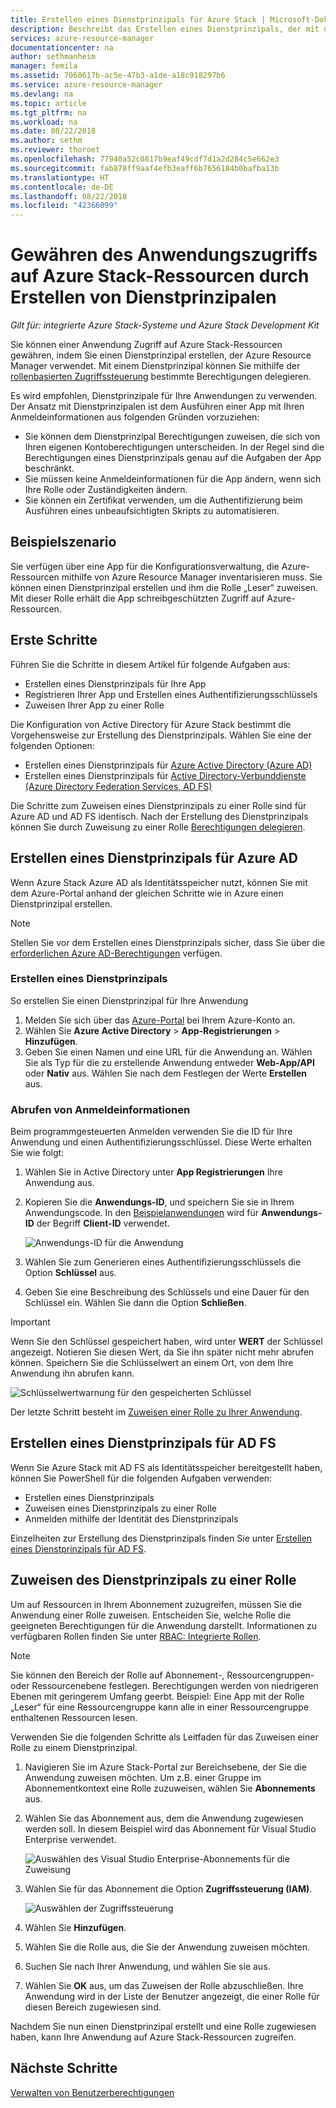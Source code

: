 ```yaml
---
title: Erstellen eines Dienstprinzipals für Azure Stack | Microsoft-Dokumentation
description: Beschreibt das Erstellen eines Dienstprinzipals, der mit der rollenbasierten Zugriffssteuerung in Azure Resource Manager zum Verwalten des Zugriffs auf Ressourcen verwendet werden kann.
services: azure-resource-manager
documentationcenter: na
author: sethmanheim
manager: femila
ms.assetid: 7068617b-ac5e-47b3-a1de-a18c918297b6
ms.service: azure-resource-manager
ms.devlang: na
ms.topic: article
ms.tgt_pltfrm: na
ms.workload: na
ms.date: 08/22/2018
ms.author: sethm
ms.reviewer: thoroet
ms.openlocfilehash: 77940a52c0817b9eaf49cdf7d1a2d284c5e662e3
ms.sourcegitcommit: fab878ff9aaf4efb3eaff6b7656184b0bafba13b
ms.translationtype: HT
ms.contentlocale: de-DE
ms.lasthandoff: 08/22/2018
ms.locfileid: "42366099"
---
```

# <a name="give-applications-access-to-azure-stack-resources-by-creating-service-principals"></a>Gewähren des Anwendungszugriffs auf Azure Stack-Ressourcen durch Erstellen von Dienstprinzipalen

*Gilt für: integrierte Azure Stack-Systeme und Azure Stack Development Kit*

Sie können einer Anwendung Zugriff auf Azure Stack-Ressourcen gewähren, indem Sie einen Dienstprinzipal erstellen, der Azure Resource Manager verwendet. Mit einem Dienstprinzipal können Sie mithilfe der [rollenbasierten Zugriffssteuerung](azure-stack-manage-permissions.md) bestimmte Berechtigungen delegieren.

Es wird empfohlen, Dienstprinzipale für Ihre Anwendungen zu verwenden. Der Ansatz mit Dienstprinzipalen ist dem Ausführen einer App mit Ihren Anmeldeinformationen aus folgenden Gründen vorzuziehen:

* Sie können dem Dienstprinzipal Berechtigungen zuweisen, die sich von Ihren eigenen Kontoberechtigungen unterscheiden. In der Regel sind die Berechtigungen eines Dienstprinzipals genau auf die Aufgaben der App beschränkt.
* Sie müssen keine Anmeldeinformationen für die App ändern, wenn sich Ihre Rolle oder Zuständigkeiten ändern.
* Sie können ein Zertifikat verwenden, um die Authentifizierung beim Ausführen eines unbeaufsichtigten Skripts zu automatisieren.

## <a name="example-scenario"></a>Beispielszenario

Sie verfügen über eine App für die Konfigurationsverwaltung, die Azure-Ressourcen mithilfe von Azure Resource Manager inventarisieren muss. Sie können einen Dienstprinzipal erstellen und ihm die Rolle „Leser“ zuweisen. Mit dieser Rolle erhält die App schreibgeschützten Zugriff auf Azure-Ressourcen.

## <a name="getting-started"></a>Erste Schritte

Führen Sie die Schritte in diesem Artikel für folgende Aufgaben aus:

* Erstellen eines Dienstprinzipals für Ihre App
* Registrieren Ihrer App und Erstellen eines Authentifizierungsschlüssels
* Zuweisen Ihrer App zu einer Rolle

Die Konfiguration von Active Directory für Azure Stack bestimmt die Vorgehensweise zur Erstellung des Dienstprinzipals. Wählen Sie eine der folgenden Optionen:

* Erstellen eines Dienstprinzipals für [Azure Active Directory (Azure AD)](azure-stack-create-service-principals.md#create-service-principal-for-azure-ad)
* Erstellen eines Dienstprinzipals für [Active Directory-Verbunddienste (Azure Directory Federation Services, AD FS)](azure-stack-create-service-principals.md#create-service-principal-for-ad-fs)

Die Schritte zum Zuweisen eines Dienstprinzipals zu einer Rolle sind für Azure AD und AD FS identisch. Nach der Erstellung des Dienstprinzipals können Sie durch Zuweisung zu einer Rolle [Berechtigungen delegieren](azure-stack-create-service-principals.md#assign-role-to-service-principal).

## <a name="create-a-service-principal-for-azure-ad"></a>Erstellen eines Dienstprinzipals für Azure AD

Wenn Azure Stack Azure AD als Identitätsspeicher nutzt, können Sie mit dem Azure-Portal anhand der gleichen Schritte wie in Azure einen Dienstprinzipal erstellen.

>[!NOTE]
Stellen Sie vor dem Erstellen eines Dienstprinzipals sicher, dass Sie über die [erforderlichen Azure AD-Berechtigungen](../../azure-resource-manager/resource-group-create-service-principal-portal.md#required-permissions) verfügen.

### <a name="create-service-principal"></a>Erstellen eines Dienstprinzipals

So erstellen Sie einen Dienstprinzipal für Ihre Anwendung

1. Melden Sie sich über das [Azure-Portal](https://portal.azure.com) bei Ihrem Azure-Konto an.
2. Wählen Sie **Azure Active Directory** > **App-Registrierungen** > **Hinzufügen**.
3. Geben Sie einen Namen und eine URL für die Anwendung an. Wählen Sie als Typ für die zu erstellende Anwendung entweder **Web-App/API** oder **Nativ** aus. Wählen Sie nach dem Festlegen der Werte **Erstellen** aus.

### <a name="get-credentials"></a>Abrufen von Anmeldeinformationen

Beim programmgesteuerten Anmelden verwenden Sie die ID für Ihre Anwendung und einen Authentifizierungsschlüssel. Diese Werte erhalten Sie wie folgt:

1. Wählen Sie in Active Directory unter **App Registrierungen** Ihre Anwendung aus.

2. Kopieren Sie die **Anwendungs-ID**, und speichern Sie sie in Ihrem Anwendungscode. In den [Beispielanwendungen](#sample-applications) wird für **Anwendungs-ID** der Begriff **Client-ID** verwendet.

     ![Anwendungs-ID für die Anwendung](./media/azure-stack-create-service-principal/image12.png)
3. Wählen Sie zum Generieren eines Authentifizierungsschlüssels die Option **Schlüssel** aus.

4. Geben Sie eine Beschreibung des Schlüssels und eine Dauer für den Schlüssel ein. Wählen Sie dann die Option **Schließen**.

>[!IMPORTANT]
Wenn Sie den Schlüssel gespeichert haben, wird unter **WERT** der Schlüssel angezeigt. Notieren Sie diesen Wert, da Sie ihn später nicht mehr abrufen können. Speichern Sie die Schlüsselwert an einem Ort, von dem Ihre Anwendung ihn abrufen kann.

![Schlüsselwertwarnung für den gespeicherten Schlüssel](./media/azure-stack-create-service-principal/image15.png)

Der letzte Schritt besteht im [Zuweisen einer Rolle zu Ihrer Anwendung](azure-stack-create-service-principals.md#assign-role-to-service-principal).

## <a name="create-service-principal-for-ad-fs"></a>Erstellen eines Dienstprinzipals für AD FS

Wenn Sie Azure Stack mit AD FS als Identitätsspeicher bereitgestellt haben, können Sie PowerShell für die folgenden Aufgaben verwenden:

* Erstellen eines Dienstprinzipals
* Zuweisen eines Dienstprinzipals zu einer Rolle
* Anmelden mithilfe der Identität des Dienstprinzipals

Einzelheiten zur Erstellung des Dienstprinzipals finden Sie unter [Erstellen eines Dienstprinzipals für AD FS](../azure-stack-create-service-principals.md#create-service-principal-for-ad-fs).

## <a name="assign-the-service-principal-to-a-role"></a>Zuweisen des Dienstprinzipals zu einer Rolle

Um auf Ressourcen in Ihrem Abonnement zuzugreifen, müssen Sie die Anwendung einer Rolle zuweisen. Entscheiden Sie, welche Rolle die geeigneten Berechtigungen für die Anwendung darstellt. Informationen zu verfügbaren Rollen finden Sie unter [RBAC: Integrierte Rollen](../../role-based-access-control/built-in-roles.md).

>[!NOTE]
Sie können den Bereich der Rolle auf Abonnement-, Ressourcengruppen- oder Ressourcenebene festlegen. Berechtigungen werden von niedrigeren Ebenen mit geringerem Umfang geerbt. Beispiel: Eine App mit der Rolle „Leser“ für eine Ressourcengruppe kann alle in einer Ressourcengruppe enthaltenen Ressourcen lesen.

Verwenden Sie die folgenden Schritte als Leitfaden für das Zuweisen einer Rolle zu einem Dienstprinzipal.

1. Navigieren Sie im Azure Stack-Portal zur Bereichsebene, der Sie die Anwendung zuweisen möchten. Um z.B. einer Gruppe im Abonnementkontext eine Rolle zuzuweisen, wählen Sie **Abonnements** aus.

2. Wählen Sie das Abonnement aus, dem die Anwendung zugewiesen werden soll. In diesem Beispiel wird das Abonnement für Visual Studio Enterprise verwendet.

     ![Auswählen des Visual Studio Enterprise-Abonnements für die Zuweisung](./media/azure-stack-create-service-principal/image16.png)

3. Wählen Sie für das Abonnement die Option **Zugriffssteuerung (IAM)**.

     ![Auswählen der Zugriffssteuerung](./media/azure-stack-create-service-principal/image17.png)

4. Wählen Sie **Hinzufügen**.

5. Wählen Sie die Rolle aus, die Sie der Anwendung zuweisen möchten.

6. Suchen Sie nach Ihrer Anwendung, und wählen Sie sie aus.

7. Wählen Sie **OK** aus, um das Zuweisen der Rolle abzuschließen. Ihre Anwendung wird in der Liste der Benutzer angezeigt, die einer Rolle für diesen Bereich zugewiesen sind.

Nachdem Sie nun einen Dienstprinzipal erstellt und eine Rolle zugewiesen haben, kann Ihre Anwendung auf Azure Stack-Ressourcen zugreifen.

## <a name="next-steps"></a>Nächste Schritte

[Verwalten von Benutzerberechtigungen](azure-stack-manage-permissions.md)
